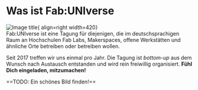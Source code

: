 # Was ist Fab:UNIverse

![Image title](https://dummyimage.com/600x400/eee/aaa){ align=right width=420}	
Fab:UNIverse ist eine Tagung für diejenigen, die im deutschsprachigen Raum an Hochschulen Fab Labs, Makerspaces, offene Werkstätten und ähnliche Orte betreiben oder betreiben wollen.  

Seit 2017 treffen wir uns einmal pro Jahr. Die Tagung ist *bottom-up* aus dem Wunsch nach Austausch entstanden und wird rein freiwillig organisiert. **Fühl Dich eingeladen, mitzumachen!**

==TODO: Ein schönes Bild finden!==